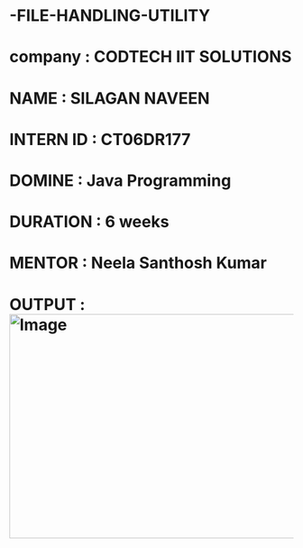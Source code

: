 # -FILE-HANDLING-UTILITY

# company : CODTECH IIT SOLUTIONS

# NAME : SILAGAN NAVEEN 

# INTERN ID : CT06DR177

# DOMINE : Java Programming

# DURATION :  6 weeks

# MENTOR :  Neela Santhosh Kumar 

# OUTPUT : <img width="583" height="398" alt="Image" src="https://github.com/user-attachments/assets/03848c2f-147e-47a4-91cc-97ec5eb98d66" />

